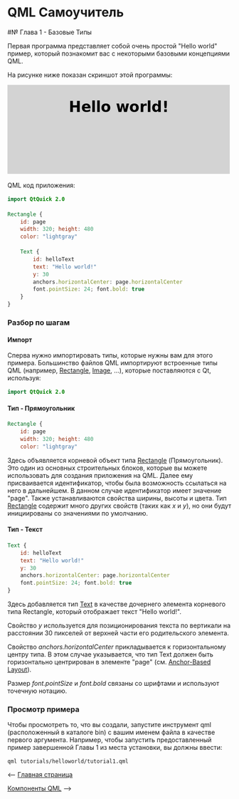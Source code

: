 # QML Самоучитель
#№ Глава 1 - Базовые Типы

Первая программа представляет собой очень простой "Hello world" пример, который познакомит вас с некоторыми базовыми концепциями QML.

На рисунке ниже показан скриншот этой программы:

![](https://github.com/SlimRG/QML-Tutorial/blob/main/declarative-tutorial1.png)

QML код приложения:
```QML
import QtQuick 2.0

Rectangle {
    id: page
    width: 320; height: 480
    color: "lightgray"

    Text {
        id: helloText
        text: "Hello world!"
        y: 30
        anchors.horizontalCenter: page.horizontalCenter
        font.pointSize: 24; font.bold: true
    }
}
```

### Разбор по шагам
#### Импорт
Сперва нужно импортировать типы, которые нужны вам для этого примера. Большинство файлов QML импортируют встроенные типы QML (например, [Rectangle](https://doc.qt.io/qt-6/qml-qtquick-rectangle.html "Rectangle"), [Image](https://doc.qt.io/qt-6/qml-qtquick-image.html "Image"), ...), которые поставляются с Qt, используя:
```QML
import QtQuick 2.0
```

#### Тип - Прямоугольник
```QML
Rectangle {
    id: page
    width: 320; height: 480
    color: "lightgray"
```

Здесь объявляется корневой объект типа [Rectangle](https://doc.qt.io/qt-6/qml-qtquick-rectangle.html "Rectangle") (Прямоугольник). Это один из основных строительных блоков, которые вы можете использовать для создания приложения на QML. Далее ему присваивается идентификатор, чтобы была возможность ссылаться на него в дальнейшем. В данном случае идентификатор имеет значение "page". Также устанавливаются свойства ширины, высоты и цвета. Тип [Rectangle](https://doc.qt.io/qt-6/qml-qtquick-rectangle.html "Rectangle") содержит много других свойств (таких как *x* и *y*), но они будут инициированы со значениями по умолчанию.

#### Тип - Текст
```QML
Text {
    id: helloText
    text: "Hello world!"
    y: 30
    anchors.horizontalCenter: page.horizontalCenter
    font.pointSize: 24; font.bold: true
}
```

Здесь добавляется тип [Text](https://doc.qt.io/qt-6/qml-qtquick-text.html "Text") в качестве дочернего элемента корневого типа Rectangle, который отображает текст "Hello world!".

Свойство *y* используется для позиционирования текста по вертикали на расстоянии 30 пикселей от верхней части его родительского элемента.

Свойство *anchors.horizontalCenter* прикладывается к горизонтальному центру типа. В этом случае указывается, что тип Text должен быть горизонтально центрирован в элементе "page" (см. [Anchor-Based Layout](https://doc.qt.io/qt-6/qtquick-positioning-anchors.html "Anchor-Based Layout")).

Размер *font.pointSize* и *font.bold* связаны со шрифтами и используют точечную нотацию.

### Просмотр примера
Чтобы просмотреть то, что вы создали, запустите инструмент qml (расположенный в каталоге bin) с вашим именем файла в качестве первого аргумента. Например, чтобы запустить предоставленный пример завершенной Главы 1 из места установки, вы должны ввести:

```shell
qml tutorials/helloworld/tutorial1.qml
```

<-- [Главная страница](https://github.com/SlimRG/QML-Tutorial/blob/main/qml-tutorial.md "Главная страница")  

[Компоненты QML](https://github.com/SlimRG/QML-Tutorial/blob/main/ "Глава 2 - Компоненты QML") -->

